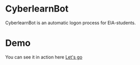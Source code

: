 # CyberlearnBot

CyberlearnBot is an automatic logon process for EIA-students.


# Demo

You can see it in action here
<a href="http://cypressxt.net/cyberlearnbot/">Let's go</a>